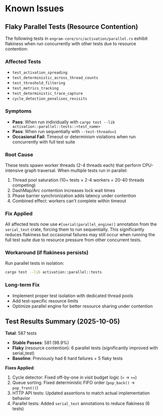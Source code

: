 # Known Issues

## Flaky Parallel Tests (Resource Contention)

The following tests in `engram-core/src/activation/parallel.rs` exhibit flakiness when run concurrently with other tests due to resource contention:

### Affected Tests
- `test_activation_spreading`
- `test_deterministic_across_thread_counts`
- `test_threshold_filtering`
- `test_metrics_tracking`
- `test_deterministic_trace_capture`
- `cycle_detection_penalises_revisits`

### Symptoms
- **Pass**: When run individually with `cargo test --lib activation::parallel::tests::<test_name>`
- **Pass**: When run sequentially with `--test-threads=1`
- **Occasional Fail**: Timeout or determinism violations when run concurrently with full test suite

### Root Cause
These tests spawn worker threads (2-4 threads each) that perform CPU-intensive graph traversal. When multiple tests run in parallel:
1. Thread pool saturation (10+ tests × 2-4 workers = 20-40 threads competing)
2. DashMap/Arc contention increases lock wait times
3. Phase barrier synchronization adds latency under contention
4. Combined effect: workers can't complete within timeout

### Fix Applied
All affected tests now use `#[serial(parallel_engine)]` annotation from the `serial_test` crate, forcing them to run sequentially. This significantly reduces flakiness but occasional failures may still occur when running the full test suite due to resource pressure from other concurrent tests.

### Workaround (if flakiness persists)
Run parallel tests in isolation:
```bash
cargo test --lib activation::parallel::tests
```

### Long-term Fix
- Implement proper test isolation with dedicated thread pools
- Add test-specific resource limits
- Optimize parallel engine for better resource sharing under contention

## Test Results Summary (2025-10-05)

**Total**: 587 tests
- **Stable Passes**: 581 (98.9%)
- **Flaky** (resource contention): 6 parallel tests (significantly improved with serial_test)
- **Baseline**: Previously had 6 hard failures + 5 flaky tests

**Fixes Applied**:
1. Cycle detector: Fixed off-by-one in visit budget logic (`>` → `>=`)
2. Queue sorting: Fixed deterministic FIFO order (`pop_back()` → `pop_front()`)
3. HTTP API tests: Updated assertions to match actual implementation behavior
4. Parallel tests: Added `serial_test` annotations to reduce flakiness (6 tests)
